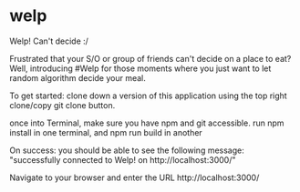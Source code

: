 # welp
Welp! Can't decide :/


Frustrated that your S/O or group of friends can't decide on a place to eat? 
Well, introducing #Welp for those moments where you just want to let random algorithm decide your meal.

To get started: clone down a version of this application using the top right clone/copy git clone button.

once into Terminal, make sure you have npm and git accessible.
run npm install in one terminal, and npm run build in another

On success: you should be able to see the following message: "successfully connected to Welp! on http://localhost:3000/"

Navigate to your browser and enter the URL http://localhost:3000/
